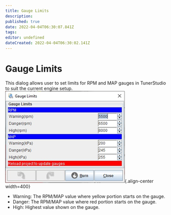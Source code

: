 ```yaml
---
title: Gauge Limits
description: 
published: true
date: 2022-04-04T06:30:07.841Z
tags: 
editor: undefined
dateCreated: 2022-04-04T06:30:02.141Z
---
```


# Gauge Limits

This dialog allows user to set limits for RPM and MAP gauges in TunerStudio to suit the current engine setup.![gauge_limits.jpg](/img/tuning/gauge_limits.jpg){.align-center width=400}

- Warning: The RPM/MAP value where yellow portion starts on the gauge.
- Danger: The RPM/MAP value where red portion starts on the gauge.
- High: Highest value shown on the gauge.
